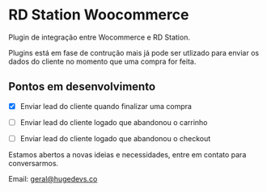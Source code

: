 # RD Station Woocommerce
Plugin de integração entre Wocommerce e RD Station.

Plugins está em fase de contrução mais já pode ser utlizado para enviar os dados do cliente no momento que uma compra for feita.


## Pontos em desenvolvimento
- [x] Enviar lead do cliente quando finalizar uma compra
- [ ] Enviar lead do cliente logado que abandonou o carrinho
- [ ] Enviar lead do cliente logado que abandonou o checkout


Estamos abertos a novas ideias e necessidades, entre em contato para conversarmos.

Email: geral@hugedevs.co
